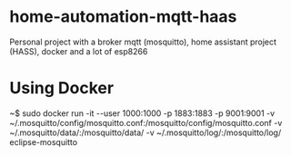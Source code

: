 # home-automation-mqtt-haas
Personal project with a broker mqtt (mosquitto), home assistant project (HASS), docker and a lot of esp8266

# Using Docker 

~$ sudo docker run -it --user 1000:1000 -p 1883:1883 -p 9001:9001 -v ~/.mosquitto/config/mosquitto.conf:/mosquitto/config/mosquitto.conf -v ~/.mosquitto/data/:/mosquitto/data/ -v ~/.mosquitto/log/:/mosquitto/log/ eclipse-mosquitto
